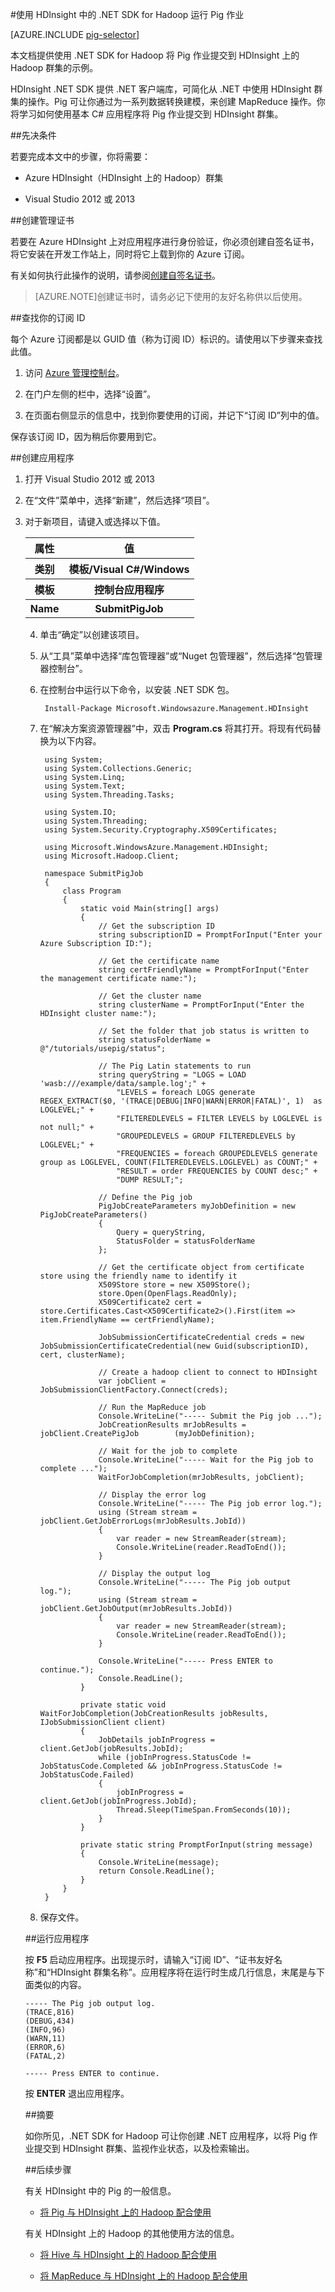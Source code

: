 <properties
   pageTitle="在 HDInsight 中将 Hadoop Pig 与 .NET 配合使用 | Azure"
   description="了解如何使用 .NET SDK for Hadoop 将 Pig 作业提交到 HDInsight 上的 Hadoop。"
   services="hdinsight"
   documentationCenter=".net"
   authors="Blackmist"
   manager="paulettm"
   editor="cgronlun"/>

<tags
	ms.service="hdinsight"
	ms.date="12/04/2015"
	wacn.date="01/14/2016"/>

#使用 HDInsight 中的 .NET SDK for Hadoop 运行 Pig 作业

[AZURE.INCLUDE [pig-selector](../includes/hdinsight-selector-use-pig.md)]

本文档提供使用 .NET SDK for Hadoop 将 Pig 作业提交到 HDInsight 上的 Hadoop 群集的示例。

HDInsight .NET SDK 提供 .NET 客户端库，可简化从 .NET 中使用 HDInsight 群集的操作。Pig 可让你通过为一系列数据转换建模，来创建 MapReduce 操作。你将学习如何使用基本 C# 应用程序将 Pig 作业提交到 HDInsight 群集。

##<a id="prereq"></a>先决条件

若要完成本文中的步骤，你将需要：

* Azure HDInsight（HDInsight 上的 Hadoop）群集

* Visual Studio 2012 或 2013

##<a id="certificate"></a>创建管理证书

若要在 Azure HDInsight 上对应用程序进行身份验证，你必须创建自签名证书，将它安装在开发工作站上，同时将它上载到你的 Azure 订阅。

有关如何执行此操作的说明，请参阅[创建自签名证书](/documentation/articles/hdinsight-administer-use-management-portal-v1#cert)。

> [AZURE.NOTE]创建证书时，请务必记下使用的友好名称供以后使用。

##<a id="subscriptionid"></a>查找你的订阅 ID

每个 Azure 订阅都是以 GUID 值（称为订阅 ID）标识的。请使用以下步骤来查找此值。

1. 访问 [Azure 管理控制台](https://manage.windowsazure.cn/)。

2. 在门户左侧的栏中，选择“设置”。

3. 在页面右侧显示的信息中，找到你要使用的订阅，并记下“订阅 ID”列中的值。

保存该订阅 ID，因为稍后你要用到它。

##<a id="create"></a>创建应用程序

1. 打开 Visual Studio 2012 或 2013

2. 在“文件”菜单中，选择“新建”，然后选择“项目”。

3. 对于新项目，请键入或选择以下值。

	<table>
<tr>
<th>属性</th>
<th>值</th>
</tr>
<tr>
<th>类别</th>
<th>模板/Visual C#/Windows</th>
</tr>
<tr>
<th>模板</th>
<th>控制台应用程序</th>
</tr>
<tr>
<th>Name</th>
<th>SubmitPigJob</th>
</tr>
</table>

4. 单击“确定”以创建该项目。

5. 从“工具”菜单中选择“库包管理器”或“Nuget 包管理器”，然后选择“包管理器控制台”。

6. 在控制台中运行以下命令，以安装 .NET SDK 包。

		Install-Package Microsoft.Windowsazure.Management.HDInsight

7. 在“解决方案资源管理器”中，双击 **Program.cs** 将其打开。将现有代码替换为以下内容。

		using System;
		using System.Collections.Generic;
		using System.Linq;
		using System.Text;
		using System.Threading.Tasks;

		using System.IO;
		using System.Threading;
		using System.Security.Cryptography.X509Certificates;

		using Microsoft.WindowsAzure.Management.HDInsight;
		using Microsoft.Hadoop.Client;

		namespace SubmitPigJob
		{
		    class Program
		    {
		        static void Main(string[] args)
		        {
		            // Get the subscription ID
		            string subscriptionID = PromptForInput("Enter your Azure Subscription ID:");

		            // Get the certificate name
		            string certFriendlyName = PromptForInput("Enter the management certificate name:");

		            // Get the cluster name
		            string clusterName = PromptForInput("Enter the HDInsight cluster name:");

		            // Set the folder that job status is written to
		            string statusFolderName = @"/tutorials/usepig/status";

		            // The Pig Latin statements to run
		            string queryString = "LOGS = LOAD 'wasb:///example/data/sample.log';" +
		                "LEVELS = foreach LOGS generate REGEX_EXTRACT($0, '(TRACE|DEBUG|INFO|WARN|ERROR|FATAL)', 1)  as LOGLEVEL;" +
		                "FILTEREDLEVELS = FILTER LEVELS by LOGLEVEL is not null;" +
		                "GROUPEDLEVELS = GROUP FILTEREDLEVELS by LOGLEVEL;" +
		                "FREQUENCIES = foreach GROUPEDLEVELS generate group as LOGLEVEL, COUNT(FILTEREDLEVELS.LOGLEVEL) as COUNT;" +
		                "RESULT = order FREQUENCIES by COUNT desc;" +
		                "DUMP RESULT;";

		            // Define the Pig job
		            PigJobCreateParameters myJobDefinition = new PigJobCreateParameters()
		            {
		                Query = queryString,
		                StatusFolder = statusFolderName
		            };

		            // Get the certificate object from certificate store using the friendly name to identify it
		            X509Store store = new X509Store();
		            store.Open(OpenFlags.ReadOnly);
		            X509Certificate2 cert = store.Certificates.Cast<X509Certificate2>().First(item => item.FriendlyName == certFriendlyName);

		            JobSubmissionCertificateCredential creds = new JobSubmissionCertificateCredential(new Guid(subscriptionID), cert, clusterName);

		            // Create a hadoop client to connect to HDInsight
		            var jobClient = JobSubmissionClientFactory.Connect(creds);

		            // Run the MapReduce job
		            Console.WriteLine("----- Submit the Pig job ...");
		            JobCreationResults mrJobResults = jobClient.CreatePigJob		(myJobDefinition);

		            // Wait for the job to complete
		            Console.WriteLine("----- Wait for the Pig job to complete ...");
		            WaitForJobCompletion(mrJobResults, jobClient);

		            // Display the error log
		            Console.WriteLine("----- The Pig job error log.");
		            using (Stream stream = jobClient.GetJobErrorLogs(mrJobResults.JobId))
		            {
		                var reader = new StreamReader(stream);
		                Console.WriteLine(reader.ReadToEnd());
		            }

		            // Display the output log
		            Console.WriteLine("----- The Pig job output log.");
		            using (Stream stream = jobClient.GetJobOutput(mrJobResults.JobId))
		            {
		                var reader = new StreamReader(stream);
		                Console.WriteLine(reader.ReadToEnd());
		            }

		            Console.WriteLine("----- Press ENTER to continue.");
		            Console.ReadLine();
		        }

		        private static void WaitForJobCompletion(JobCreationResults jobResults, IJobSubmissionClient client)
		        {
		            JobDetails jobInProgress = client.GetJob(jobResults.JobId);
		            while (jobInProgress.StatusCode != JobStatusCode.Completed && jobInProgress.StatusCode != JobStatusCode.Failed)
		            {
		                jobInProgress = client.GetJob(jobInProgress.JobId);
		                Thread.Sleep(TimeSpan.FromSeconds(10));
		            }
		        }

		        private static string PromptForInput(string message)
		        {
		            Console.WriteLine(message);
		            return Console.ReadLine();
		        }
		    }
		}


7. 保存文件。

##<a id="run"></a>运行应用程序

按 **F5** 启动应用程序。出现提示时，请输入“订阅 ID”、“证书友好名称”和“HDInsight 群集名称”。应用程序将在运行时生成几行信息，末尾是与下面类似的内容。

	
	----- The Pig job output log.
	(TRACE,816)
	(DEBUG,434)
	(INFO,96)
	(WARN,11)
	(ERROR,6)
	(FATAL,2)
	
	----- Press ENTER to continue.
	

按 **ENTER** 退出应用程序。

##<a id="summary"></a>摘要

如你所见，.NET SDK for Hadoop 可让你创建 .NET 应用程序，以将 Pig 作业提交到 HDInsight 群集、监视作业状态，以及检索输出。

##<a id="nextsteps"></a>后续步骤

有关 HDInsight 中的 Pig 的一般信息。

* [将 Pig 与 HDInsight 上的 Hadoop 配合使用](/documentation/articles/hdinsight-use-pig)

有关 HDInsight 上的 Hadoop 的其他使用方法的信息。

* [将 Hive 与 HDInsight 上的 Hadoop 配合使用](/documentation/articles/hdinsight-use-hive)

* [将 MapReduce 与 HDInsight 上的 Hadoop 配合使用](/documentation/articles/hdinsight-use-mapreduce)

<!---HONumber=71-->